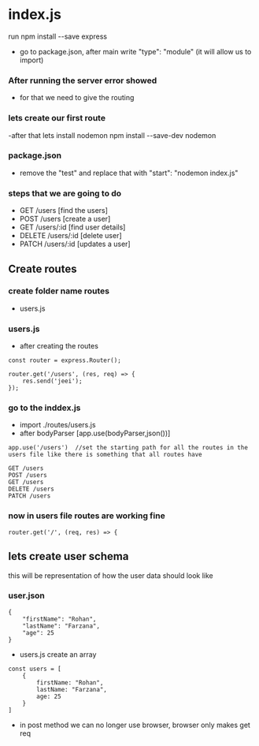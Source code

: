# index.js 
run 
 npm install --save express
- go to package.json, after main write "type": "module" (it will allow us to import)
###  After running the server error showed
- for that we need to give the routing 
### lets create our first route
-after that lets install nodemon 
npm install --save-dev nodemon
### package.json
- remove the "test" and replace that with "start": "nodemon index.js"
### steps that we are going to do 
- GET /users [find the users]
- POST /users [create a user]
- GET /users/:id [find user details] 
- DELETE /users/:id [delete user]
- PATCH /users/:id [updates a user]

## Create routes  
### create folder name routes
- users.js
### users.js 
- after creating the routes
```
const router = express.Router();

router.get('/users', (res, req) => {
    res.send('jeei');
});
```
### go to the inddex.js
- import ./routes/users.js
- after bodyParser [app.use(bodyParser,json())]
```
app.use('/users')  //set the starting path for all the routes in the users file like there is something that all routes have
```
``` 
GET /users 
POST /users 
GET /users 
DELETE /users
PATCH /users 
```
### now in users file routes are working fine 
```
router.get('/', (req, res) => {
```
## lets create user schema
this will be representation of how the user data should look like 
### user.json
```
{
    "firstName": "Rohan",
    "lastName": "Farzana",
    "age": 25
}
```
- users.js
create an array 
```
const users = [
    {
        firstName: "Rohan",
        lastName: "Farzana",
        age: 25
    }
]
```
- in post method we can no longer use browser, browser only makes get req



